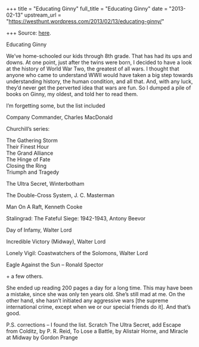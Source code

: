 +++
title = "Educating Ginny"
full_title = "Educating Ginny"
date = "2013-02-13"
upstream_url = "https://westhunt.wordpress.com/2013/02/13/educating-ginny/"

+++
Source: [here](https://westhunt.wordpress.com/2013/02/13/educating-ginny/).

Educating Ginny

We’ve home-schooled our kids through 8th grade. That has had its ups and
downs. At one point, just after the twins were born, I decided to have a
look at the history of World War Two, the greatest of all wars. I
thought that anyone who came to understand WWII would have taken a big
step towards understanding history, the human condition, and all that.
And, with any luck, they’d never get the perverted idea that wars are
fun. So I dumped a pile of books on Ginny, my oldest, and told her to
read them.

I’m forgetting some, but the list included

Company Commander, Charles MacDonald

Churchill’s series:

The Gathering Storm  
Their Finest Hour  
The Grand Alliance  
The Hinge of Fate  
Closing the Ring  
Triumph and Tragedy

The Ultra Secret, Winterbotham

The Double-Cross System, J. C. Masterman

Man On A Raft, Kenneth Cooke

Stalingrad: The Fateful Siege: 1942-1943, Antony Beevor

Day of Infamy, Walter Lord

Incredible Victory (Midway), Walter Lord

Lonely Vigil: Coastwatchers of the Solomons, Walter Lord

Eagle Against the Sun – Ronald Spector

\+ a few others.

She ended up reading 200 pages a day for a long time. This may have been
a mistake, since she was only ten years old. She’s still mad at me. On
the other hand, she hasn’t initiated any aggressive wars \[the supreme
international crime, except when we or our special friends do it\]. And
that’s good.

P.S. corrections – I found the list. Scratch The Ultra Secret, add
Escape from Colditz, by P. R. Reid, To Lose a Battle, by Alistair Horne,
and Miracle at Midway by Gordon Prange

